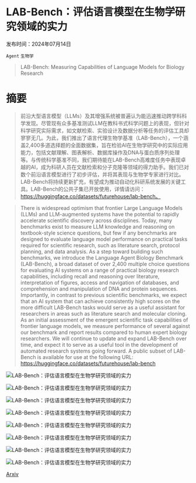 # LAB-Bench：评估语言模型在生物学研究领域的实力

发布时间：2024年07月14日

`Agent` `生物学`

> LAB-Bench: Measuring Capabilities of Language Models for Biology Research

# 摘要

> 前沿大型语言模型（LLMs）及其增强系统被普遍认为能迅速推动跨学科科学发现。尽管现有众多基准测试LLM在教科书式科学问题上的表现，但针对科学研究实际需求，如文献检索、实验设计及数据分析等任务的评估工具却寥寥无几。为此，我们推出了语言代理生物学基准（LAB-Bench），一个涵盖2,400多道选择题的全面数据集，旨在检验AI在生物学研究中的实际应用能力，包括文献理解、图表解析、数据库操作及DNA与蛋白质序列处理等。与传统科学基准不同，我们期待能在LAB-Bench高难度任务中表现卓越的AI，成为科研人员在文献检索和分子克隆等领域的得力助手。我们已对数个前沿语言模型进行了初步评估，并将其表现与生物学专家进行对比。LAB-Bench将持续更新扩充，有望成为推动自动化科研系统发展的关键工具。LAB-Bench的公共子集已开放使用，详情请访问：https://huggingface.co/datasets/futurehouse/lab-bench。

> There is widespread optimism that frontier Large Language Models (LLMs) and LLM-augmented systems have the potential to rapidly accelerate scientific discovery across disciplines. Today, many benchmarks exist to measure LLM knowledge and reasoning on textbook-style science questions, but few if any benchmarks are designed to evaluate language model performance on practical tasks required for scientific research, such as literature search, protocol planning, and data analysis. As a step toward building such benchmarks, we introduce the Language Agent Biology Benchmark (LAB-Bench), a broad dataset of over 2,400 multiple choice questions for evaluating AI systems on a range of practical biology research capabilities, including recall and reasoning over literature, interpretation of figures, access and navigation of databases, and comprehension and manipulation of DNA and protein sequences. Importantly, in contrast to previous scientific benchmarks, we expect that an AI system that can achieve consistently high scores on the more difficult LAB-Bench tasks would serve as a useful assistant for researchers in areas such as literature search and molecular cloning. As an initial assessment of the emergent scientific task capabilities of frontier language models, we measure performance of several against our benchmark and report results compared to human expert biology researchers. We will continue to update and expand LAB-Bench over time, and expect it to serve as a useful tool in the development of automated research systems going forward. A public subset of LAB-Bench is available for use at the following URL: https://huggingface.co/datasets/futurehouse/lab-bench

![LAB-Bench：评估语言模型在生物学研究领域的实力](../../../paper_images/2407.10362/QuestionExamples.jpg)

![LAB-Bench：评估语言模型在生物学研究领域的实力](../../../paper_images/2407.10362/EvalsDiagram-AutoGeneration.jpg)

![LAB-Bench：评估语言模型在生物学研究领域的实力](../../../paper_images/2407.10362/EvalsDiagram-ManualGeneration.jpg)

![LAB-Bench：评估语言模型在生物学研究领域的实力](../../../paper_images/2407.10362/Barplots_All.jpg)

![LAB-Bench：评估语言模型在生物学研究领域的实力](../../../paper_images/2407.10362/SeqQA-Heatmaps.jpg)

![LAB-Bench：评估语言模型在生物学研究领域的实力](../../../paper_images/2407.10362/dbQA-Heatmaps.jpg)

![LAB-Bench：评估语言模型在生物学研究领域的实力](../../../paper_images/2407.10362/x1.png)

![LAB-Bench：评估语言模型在生物学研究领域的实力](../../../paper_images/2407.10362/Barplots_Public.png)

[Arxiv](https://arxiv.org/abs/2407.10362)